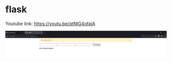 # flask

Youtube link: https://youtu.be/qtNlG4ofajA

![alt text](https://github.com/JayPatel504/flask/blob/main/Capture.PNG?raw=true)
